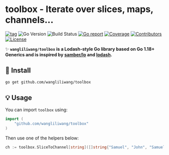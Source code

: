 # toolbox - Iterate over slices, maps, channels...

[![tag](https://img.shields.io/github/tag/wangliliwang/toolbox.svg)](https://github.com/wangliliwang/toolbox/releases)
![Go Version](https://img.shields.io/badge/Go-%3E%3D%201.20-%23007d9c)
![Build Status](https://github.com/wangliliwang/toolbox/actions/workflows/tests.yml/badge.svg)
[![Go report](https://goreportcard.com/badge/github.com/wangliliwang/toolbox)](https://goreportcard.com/report/github.com/wangliliwang/toolbox)
[![Coverage](https://img.shields.io/codecov/c/github/wangliliwang/toolbox)](https://codecov.io/gh/wangliliwang/toolbox)
[![Contributors](https://img.shields.io/github/contributors/wangliliwang/toolbox)](https://github.com/wangliliwang/toolbox/graphs/contributors)
[![License](https://img.shields.io/github/license/wangliliwang/toolbox)](./LICENSE)

✨ **`wangliliwang/toolbox` is a Lodash-style Go library based on Go 1.18+ Generics and is inspired by [samber/lo](https://github.com/samber/lo) and [lodash](https://lodash.com/).**

## 🚀 Install

```sh
go get github.com/wangliliwang/toolbox
```

## 💡 Usage

You can import `toolbox` using:

```go
import (
    "github.com/wangliliwang/toolbox"
)
```

Then use one of the helpers below:

```go
ch := toolbox.SliceToChannel[string]([]string{"Samuel", "John", "Samuel"})
```